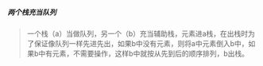 ##### 两个栈充当队列

> 一个栈（a）当做队列，另一个（b）充当辅助栈，元素进a栈，在出栈时为了保证像队列一样先进先出，如果b中没有元素，则将a中元素倒入b中，如果b中有元素，不需要操作，这样b中就按从先到后的顺序排列，b出栈。

```js

```

